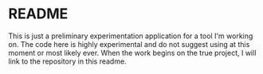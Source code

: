 # README

This is just a preliminary experimentation application for a tool I'm working on.
The code here is highly experimental and do not suggest using at this moment or most
likely ever. When the work begins on the true project, I will link to the repository
in this readme.
